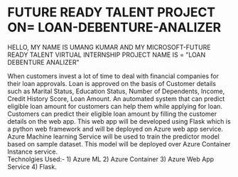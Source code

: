 # FUTURE READY TALENT PROJECT ON= LOAN-DEBENTURE-ANALIZER
HELLO, MY NAME IS UMANG KUMAR AND MY MICROSOFT-FUTURE READY TALENT VIRTUAL INTERNSHIP PROJECT NAME IS = "LOAN DEBENTURE ANALIZER"

When customers invest a lot of time to deal with financial companies for their loan approvals. Loan is approved on the basis of Customer details such as Marital Status, Education Status, Number of Dependents, Income, Credit History Score, Loan Amount. An automated system that can predict eligible loan amount for customers can help them while applying for loan.  Customers can predict their eligible loan amount by filling the customer details on the web app. 
This web app will be developed using Flask which is a python web framework and will be deployed on Azure web app service. Azure Machine learning Service will be used to train the predictor model based on sample dataset. 
This model will be deployed over Azure Container Instance service.  
Technolgies Used:- 1) Azure ML 2) Azure Container 3) Azure Web App Service 4) Flask.
